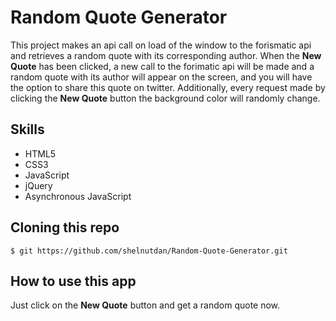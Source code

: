 # Random Quote Generator
This project makes an api call on load of the window to the forismatic api and retrieves a random quote with its corresponding author. When the **New Quote** has been clicked, a new call to the forimatic api will be made and a random quote with its author will appear on the screen, and you will have the option to share this quote on twitter. Additionally, every request made by clicking the **New Quote** button the background color will randomly change.



## Skills
- HTML5
- CSS3
- JavaScript
- jQuery
- Asynchronous JavaScript


## Cloning this repo
```
$ git https://github.com/shelnutdan/Random-Quote-Generator.git
```

## How to use this app
Just click on the **New Quote** button and get a random quote now.
